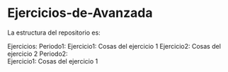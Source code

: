 # Ejercicios-de-Avanzada

La estructura del repositorio es:

Ejercicios:
  Periodo1:
    Ejercicio1:
      Cosas del ejercicio 1
    Ejercicio2:
      Cosas del ejercicio 2
  Periodo2:  
    Ejercicio1:
      Cosas del ejercicio 1
